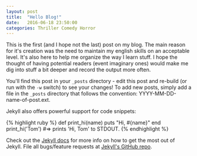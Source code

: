 ```yaml
---
layout: post
title:  "Hello Blog!"
date:   2016-06-18 23:50:00
categories: Thriller Comedy Horror
---
```



This is the first (and I hope not the last) post on my blog. The main reason for it's creation was the need to maintain my english skills on an acceptable level.
It's also here to help me organize the way I learn stuff.
I hope the thought of having potential readers (event imaginary ones) would make me dig into stuff a bit deeper and record the output more often.


 
You'll find this post in your `_posts` directory - edit this post and re-build (or run with the `-w` switch) to see your changes!
To add new posts, simply add a file in the `_posts` directory that follows the convention: YYYY-MM-DD-name-of-post.ext.

Jekyll also offers powerful support for code snippets:

{% highlight ruby %}
def print_hi(name)
  puts "Hi, #{name}"
end
print_hi('Tom')
#=> prints 'Hi, Tom' to STDOUT.
{% endhighlight %}

Check out the [Jekyll docs][jekyll] for more info on how to get the most out of Jekyll. File all bugs/feature requests at [Jekyll's GitHub repo][jekyll-gh].

[jekyll-gh]: https://github.com/mojombo/jekyll
[jekyll]:    http://jekyllrb.com
